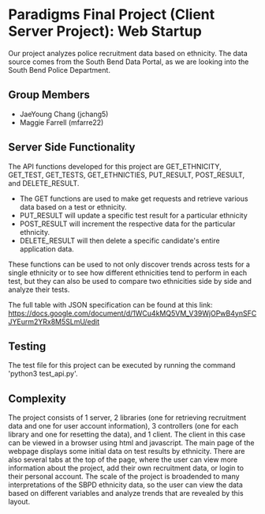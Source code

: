# Paradigms Final Project (Client Server Project): Web Startup
Our project analyzes police recruitment data based on ethnicity. The data source comes from the South Bend Data Portal, as we are looking into the South Bend Police Department.

## Group Members
- JaeYoung Chang (jchang5)
- Maggie Farrell (mfarre22)

## Server Side Functionality
The API functions developed for this project are GET_ETHNICITY, GET_TEST, GET_TESTS, GET_ETHNICTIES, PUT_RESULT, POST_RESULT, and DELETE_RESULT. 
- The GET functions are used to make get requests and retrieve various data based on a test or ethnicity. 
- PUT_RESULT will update a specific test result for a particular ethnicity
- POST_RESULT will increment the respective data for the particular ethnicity. 
- DELETE_RESULT will then delete a specific candidate's entire application data.

These functions can be used to not only discover trends across tests for a single ethnicity or to see how different ethnicities tend to perform in each test, but they can also be used to compare two ethnicities side by side and analyze their tests.

The full table with JSON specification can be found at this link: https://docs.google.com/document/d/1WCu4kMQ5VM_V39WjOPwB4ynSFCJYEurm2YRx8M5SLmU/edit

## Testing
The test file for this project can be executed by running the command 'python3 test_api.py'.

## Complexity
The project consists of 1 server, 2 libraries (one for retrieving recruitment data and one for user account information), 3 controllers (one for each library and one for resetting the data), and 1 client. The client in this case can be viewed in a browser using html and javascript. The main page of the webpage displays some initial data on test results by ethnicity. There are also several tabs at the top of the page, where the user can view more information about the project, add their own recruitment data, or login to their personal account. The scale of the project is broadended to many interpretations of the SBPD ethnicity data, so the user can view the data based on different variables and analyze trends that are revealed by this layout.

